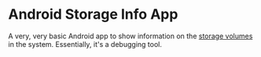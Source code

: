# Android Storage Info App

A very, very basic Android app to show information on the [storage
volumes][StorageVolume] in the system. Essentially, it's a debugging
tool.

[StorageVolume]: https://developer.android.com/reference/android/os/storage/StorageVolume
